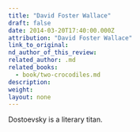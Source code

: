 ```yaml
---
title: "David Foster Wallace"
draft: false
date: 2014-03-20T17:40:00.000Z
attribution: "David Foster Wallace"
link_to_original:
nd_author_of_this_review:
related_author: .md
related_books:
  - book/two-crocodiles.md
description:
weight:
layout: none
---
```

Dostoevsky is a literary titan.

